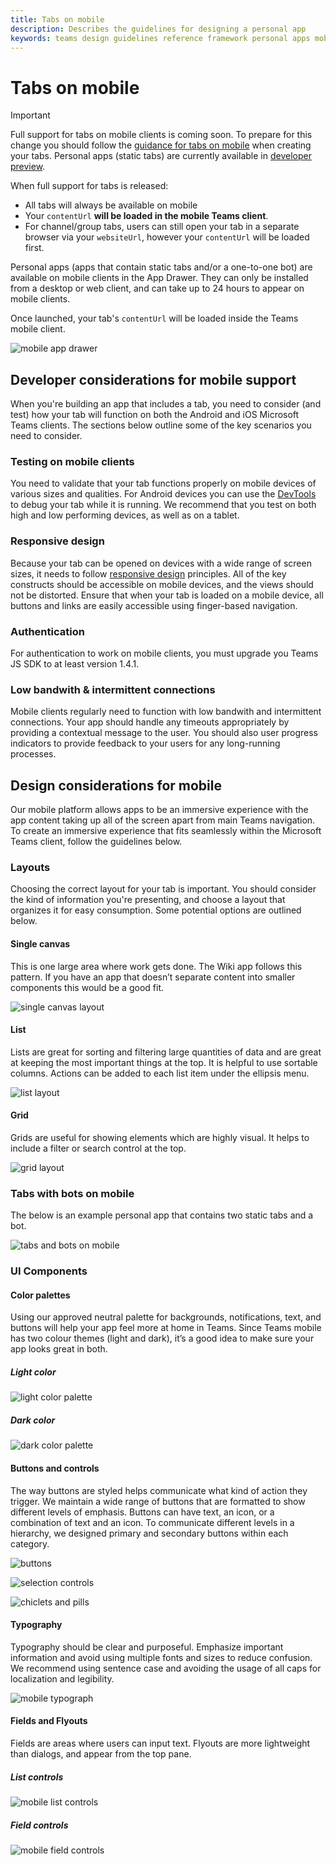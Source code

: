 ```yaml
---
title: Tabs on mobile
description: Describes the guidelines for designing a personal app
keywords: teams design guidelines reference framework personal apps mobile
---
```

# Tabs on mobile

> [!Important]
> Full support for tabs on mobile clients is coming soon. To prepare for this change you should follow the [guidance for tabs on mobile](~/resources/design/framework/tabs-mobile.md) when creating your tabs. Personal apps (static tabs) are currently available in [developer preview](~/resources/dev-preview/developer-preview-intro.md).
>
> When full support for tabs is released:
>
> * All tabs will always be available on mobile
> * Your `contentUrl` **will be loaded in the mobile Teams client**.
> * For channel/group tabs, users can still open your tab in a separate browser via your `websiteUrl`, however your `contentUrl` will be loaded first.

Personal apps (apps that contain static tabs and/or a one-to-one bot) are available on mobile clients in the App Drawer. They can only be installed from a desktop or web client, and can take up to 24 hours to appear on mobile clients.

Once launched, your tab's `contentUrl` will be loaded inside the Teams mobile client.

![mobile app drawer](~/assets/images/app-drawer.png)

## Developer considerations for mobile support

When you're building an app that includes a tab, you need to consider (and test) how your tab will function on both the Android and iOS Microsoft Teams clients. The sections below outline some of the key scenarios you need to consider.

### Testing on mobile clients

You need to validate that your tab functions properly on mobile devices of various sizes and qualities. For Android devices you can use the [DevTools](~/resources/dev-preview/developer-preview-tools.md) to debug your tab while it is running. We recommend that you test on both high and low performing devices, as well as on a tablet.

### Responsive design

Because your tab can be opened on devices with a wide range of screen sizes, it needs to follow [responsive design](https://www.w3schools.com/html/html_responsive.asp) principles. All of the key constructs should be accessible on mobile devices, and the views should not be distorted. Ensure that when your tab is loaded on a mobile device, all buttons and links are easily accessible using finger-based navigation.

### Authentication

For authentication to work on mobile clients, you must upgrade you Teams JS SDK to at least version 1.4.1.

### Low bandwith & intermittent connections

Mobile clients regularly need to function with low bandwith and intermittent connections. Your app should handle any timeouts appropriately by providing a contextual message to the user. You should also user progress indicators to provide feedback to your users for any long-running processes.

## Design considerations for mobile

Our mobile platform allows apps to be an immersive experience with the app content taking up all of the screen apart from main Teams navigation. To create an immersive experience that fits seamlessly within the Microsoft Teams client, follow the guidelines below.

### Layouts

Choosing the correct layout for your tab is important. You should consider the kind of information you're presenting, and choose a layout that organizes it for easy consumption. Some potential options are outlined below.

#### Single canvas

This is one large area where work gets done. The Wiki app follows this pattern. If you have an app that doesn’t separate content into smaller components this would be a good fit.

![single canvas layout](~/assets/images/mobile-single-canvas.png)

#### List

Lists are great for sorting and filtering large quantities of data and are great at keeping the most important things at the top. It is helpful to use sortable columns. Actions can be added to each list item under the ellipsis menu.

![list layout](~/assets/images/mobile-list.png)

#### Grid

Grids are useful for showing elements which are highly visual. It helps to include a filter or search control at the top.

![grid layout](~/assets/images/mobile-grid.png)

### Tabs with bots on mobile

The below is an example personal app that contains two static tabs and a bot.

![tabs and bots on mobile](~/assets/images/mobile-tab-with-bot.png)

### UI Components

#### Color palettes

Using our approved neutral palette for backgrounds, notifications, text, and buttons will help your app feel more at home in Teams. Since Teams mobile has two colour themes (light and dark), it’s a good idea to make sure your app looks great in both.

##### Light color

![light color palette](~/assets/images/light-color.png)

##### Dark color

![dark color palette](~/assets/images/dark-color.png)

#### Buttons and controls

The way buttons are styled helps communicate what kind of action they trigger. We maintain a wide range of buttons that are formatted to show different levels of emphasis. Buttons can have text, an icon, or a combination of text and an icon. To communicate different levels in a hierarchy, we designed primary and secondary buttons within each category.

![buttons](~/assets/images/buttons.png)

![selection controls](~/assets/images/selection-controls.png)

![chiclets and pills](~/assets/images/chiclets-and-pills.png)

#### Typography

Typography should be clear and purposeful. Emphasize important information and avoid using multiple fonts and sizes to reduce confusion. We recommend using sentence case and avoiding the usage of all caps for localization and legibility.

![mobile typograph](~/assets/images/mobile-typography.png)

#### Fields and Flyouts

Fields are areas where users can input text. Flyouts are more lightweight than dialogs, and appear from the top pane.

##### List controls

![mobile list controls](~/assets/images/mobile-list-controls.png)

##### Field controls

![mobile field controls](~/assets/images/mobile-field-controls.png)
